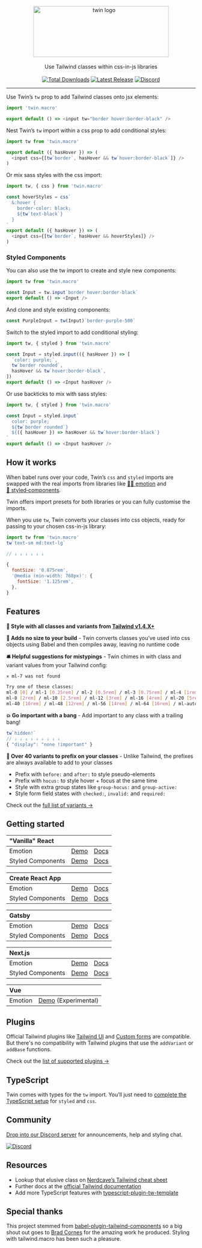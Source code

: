 <p align="center">
  <img src="https://i.imgur.com/iWBWhY0.png" alt="twin logo" width="360" height="135"><br>
    <br>Use Tailwind classes within css-in-js libraries<br><br>
    <a href="https://www.npmjs.com/package/twin.macro"><img src="https://img.shields.io/npm/dt/twin.macro.svg" alt="Total Downloads"></a>
    <a href="https://www.npmjs.com/package/twin.macro"><img src="https://img.shields.io/npm/v/twin.macro.svg" alt="Latest Release"></a>
    <a href="https://discord.gg/Xj6x9z7"><img src="https://img.shields.io/discord/705884695400939552?label=discord&logo=discord" alt="Discord"></a>
</p>

---

Use Twin’s `tw` prop to add Tailwind classes onto jsx elements:

```js
import 'twin.macro'

export default () => <input tw="border hover:border-black" />
```

Nest Twin’s `tw` import within a css prop to add conditional styles:

```js
import tw from 'twin.macro'

export default ({ hasHover }) => (
  <input css={[tw`border`, hasHover && tw`hover:border-black`]} />
)
```

Or mix sass styles with the css import:

```js
import tw, { css } from 'twin.macro'

const hoverStyles = css`
  &:hover {
    border-color: black;
    ${tw`text-black`}
  }
`
export default ({ hasHover }) => (
  <input css={[tw`border`, hasHover && hoverStyles]} />
)
```

### Styled Components

You can also use the tw import to create and style new components:

```js
import tw from 'twin.macro'

const Input = tw.input`border hover:border-black`
export default () => <Input />
```

And clone and style existing components:

```js
const PurpleInput = tw(Input)`border-purple-500`
```

Switch to the styled import to add conditional styling:

```js
import tw, { styled } from 'twin.macro'

const Input = styled.input(({ hasHover }) => [
  `color: purple;`,
  tw`border rounded`,
  hasHover && tw`hover:border-black`,
])
export default () => <Input hasHover />
```

Or use backticks to mix with sass styles:

```js
import tw, { styled } from 'twin.macro'

const Input = styled.input`
  color: purple;
  ${tw`border rounded`}
  ${({ hasHover }) => hasHover && tw`hover:border-black`}
`
export default () => <Input hasHover />
```

## How it works

When babel runs over your code, Twin’s `css` and `styled` imports are swapped with the real imports from libraries like [👩‍🎤&nbsp;emotion](https://emotion.sh/docs/introduction) and [💅&nbsp;styled&#8209;components](https://styled-components.com/).

Twin offers import presets for both libraries or you can fully customise the imports.

When you use `tw`, Twin converts your classes into css objects, ready for passing to your chosen css-in-js library:

```js
import tw from 'twin.macro'
tw`text-sm md:text-lg`

// ↓ ↓ ↓ ↓ ↓ ↓

{
  fontSize: '0.875rem',
  '@media (min-width: 768px)': {
    fontSize: '1.125rem',
  },
}
```

## Features

**🎨 Style with all classes and variants from [Tailwind v1.4.X+](https://github.com/tailwindcss/tailwindcss/releases)**

**🐹 Adds no size to your build** - Twin converts classes you’ve used into css objects using Babel and then compiles away, leaving no runtime code

**🛎 Helpful suggestions for mistypings** - Twin chimes in with class and variant values from your Tailwind config:

```bash
✕ ml-7 was not found

Try one of these classes:
ml-0 [0] / ml-1 [0.25rem] / ml-2 [0.5rem] / ml-3 [0.75rem] / ml-4 [1rem] / ml-5 [1.25rem] / ml-6 [1.5rem]
ml-8 [2rem] / ml-10 [2.5rem] / ml-12 [3rem] / ml-16 [4rem] / ml-20 [5rem] / ml-24 [6rem] / ml-32 [8rem]
ml-40 [10rem] / ml-48 [12rem] / ml-56 [14rem] / ml-64 [16rem] / ml-auto [auto] / ml-px [1px]
```

**💥 Go important with a bang** - Add important to any class with a trailing bang!

```js
tw`hidden!`
// ↓ ↓ ↓ ↓ ↓ ↓ ↓ ↓ ↓
{ "display": "none !important" }
```

**🚥 Over 40 variants to prefix on your classes** - Unlike Tailwind, the prefixes are always available to add to your classes

- Prefix with `before:` and `after:` to style pseudo-elements
- Prefix with `hocus:` to style hover + focus at the same time
- Style with extra group states like `group-hocus:` and `group-active:`
- Style form field states with `checked:`, `invalid:` and `required:`

Check out the [full list of variants →](https://github.com/ben-rogerson/twin.macro/blob/master/src/config/variantConfig.js)

## Getting started

| "Vanilla" React   |                                                                                                            |                                         |
| :---------------- | ---------------------------------------------------------------------------------------------------------- | --------------------------------------- |
| Emotion           | [Demo](https://codesandbox.io/embed/react-tailwind-emotion-starter-3d1dl?module=%2Fsrc%2FApp.js)           | [Docs](docs/emotion/react.md)           |
| Styled Components | [Demo](https://codesandbox.io/embed/react-tailwind-styled-components-starter-f87y7?module=%2Fsrc%2FApp.js) | [Docs](docs/styled-components/react.md) |

| Create React App  |                                                                                                               |                                                    |
| :---------------- | ------------------------------------------------------------------------------------------------------------- | -------------------------------------------------- |
| Emotion           | [Demo](https://codesandbox.io/embed/cra-tailwind-emotion-starter-bi1kx?module=%2Fsrc%2FApp.js)                | [Docs](docs/emotion/create-react-app.md)           |
| Styled Components | [Demo](https://codesandbox.io/embed/cra-styled-components-tailwind-twin-starter-m8cyz?module=%2Fsrc%2FApp.js) | [Docs](docs/styled-components/create-react-app.md) |

| Gatsby            |                                                                                                                       |                                          |
| :---------------- | --------------------------------------------------------------------------------------------------------------------- | ---------------------------------------- |
| Emotion           | [Demo](https://codesandbox.io/embed/gatsby-tailwind-emotion-starter-z3hun?module=%2Fsrc%2Fpages%2Findex.js)           | [Docs](docs/emotion/gatsby.md)           |
| Styled Components | [Demo](https://codesandbox.io/embed/gatsby-tailwind-styled-components-starter-trrlp?module=%2Fsrc%2Fpages%2Findex.js) | [Docs](docs/styled-components/gatsby.md) |

| Next.js           |                                                                                                               |                                        |
| :---------------- | ------------------------------------------------------------------------------------------------------------- | -------------------------------------- |
| Emotion           | [Demo](https://codesandbox.io/embed/next-tailwind-emotion-starter-8h2b2?module=%2Fpages%2Findex.js)           | [Docs](docs/emotion/next.md)           |
| Styled Components | [Demo](https://codesandbox.io/embed/next-tailwind-styled-components-starter-m1f6d?module=%2Fpages%2Findex.js) | [Docs](docs/styled-components/next.md) |

| Vue     |                                                                                                                     |
| :------ | ------------------------------------------------------------------------------------------------------------------- |
| Emotion | [Demo](https://codesandbox.io/embed/vue-emotion-tailwind-twin-starter-2yd61?module=%2Fsrc%2FApp.vue) (Experimental) |

## Plugins

Official Tailwind plugins like [Tailwind UI](https://tailwindui.com/components) and [Custom forms](https://github.com/tailwindcss/custom-forms) are compatible.
But there's no compatibility with Tailwind plugins that use the `addVariant` or `addBase` functions.

Check out the [list of supported plugins →](https://twin-docs.netlify.app/plugin-support)

## TypeScript

Twin comes with types for the `tw` import.
You’ll just need to [complete the TypeScript setup](docs/typescript.md) for `styled` and `css`.

## Community

[Drop into our Discord server](https://discord.gg/Xj6x9z7) for announcements, help and styling chat.

<a href="https://discord.gg/Xj6x9z7"><img src="https://img.shields.io/discord/705884695400939552?label=discord&logo=discord" alt="Discord"></a>

## Resources

- Lookup that elusive class on [Nerdcave’s Tailwind cheat sheet](https://nerdcave.com/tailwind-cheat-sheet)
- Further docs at the [official Tailwind documentation](https://tailwindcss.com/docs/installation)
- Add more TypeScript features with [typescript-plugin-tw-template](https://github.com/kingdaro/typescript-plugin-tw-template)

## Special thanks

This project stemmed from [babel-plugin-tailwind-components](https://github.com/bradlc/babel-plugin-tailwind-components) so a big shout out goes to [Brad Cornes](https://github.com/bradlc) for the amazing work he produced. Styling with tailwind.macro has been such a pleasure.
